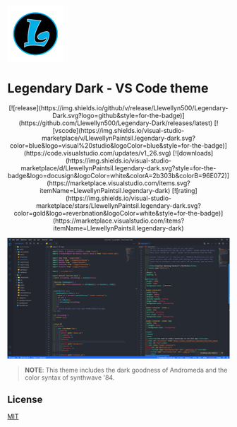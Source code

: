 ![Legendary-Dark-Logotype](images/Logo.png)

# Legendary Dark - VS Code theme

<div align="center">
[![release](https://img.shields.io/github/v/release/Llewellyn500/Legendary-Dark.svg?logo=github&style=for-the-badge)](https://github.com/Llewellyn500/Legendary-Dark/releases/latest)  
[![vscode](https://img.shields.io/visual-studio-marketplace/v/LlewellynPaintsil.legendary-dark.svg?color=blue&logo=visual%20studio&logoColor=blue&style=for-the-badge)](https://code.visualstudio.com/updates/v1_26.svg)  
[![downloads](https://img.shields.io/visual-studio-marketplace/d/LlewellynPaintsil.legendary-dark.svg?style=for-the-badge&logo=docusign&logoColor=white&colorA=2b303b&colorB=96E072)](https://marketplace.visualstudio.com/items.svg?itemName=LlewellynPaintsil.legendary-dark)  
[![rating](https://img.shields.io/visual-studio-marketplace/stars/LlewellynPaintsil.legendary-dark.svg?color=gold&logo=reverbnation&logoColor=white&style=for-the-badge)](https://marketplace.visualstudio.com/items?itemName=LlewellynPaintsil.legendary-dark)

</div>

![Legendary_Dark-screenshot](images/shot.png)

> **NOTE**: This theme includes the dark goodness of Andromeda and the color syntax of synthwave '84.

## License

[MIT](https://github.com/Llewellyn500/Legendary-Dark/blob/master/LICENSE.md)
